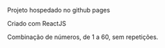 Projeto hospedado no github pages

Criado com ReactJS

Combinação de números, de 1 a 60, sem repetições.
